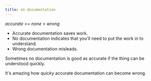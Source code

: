 ```yaml
---
title: on documentation
---
```


*accurate >= none > wrong*

- Accurate documentation saves work.
- No documentation indicates that you'll need to put the work in to understand. 
- Wrong documentation misleads.

Sometimes no documentation is good as accurate if the thing can be understood quickly. 

It's amazing how quicky accurate documentation can become wrong.